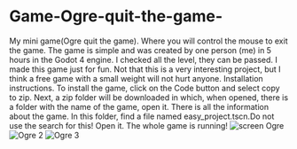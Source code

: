 # Game-Ogre-quit-the-game-
My mini game(Ogre quit the game).
Where you will control the mouse to exit the game. The game is simple and was created by one person (me) in 5 hours in the Godot 4 engine. I checked all the level, they can be passed. I made this game just for fun. Not that this is a very interesting project, but I think a free game with a small weight will not hurt anyone.
Installation instructions. To install the game, click on the Code button and select copy to zip. Next, a zip folder will be downloaded in which, when opened, there is a folder with the name of the game, open it. There is all the information about the game. In this folder, find a file named easy_project.tscn.Do not use the search for this! Open it. The whole game is running!
![screen Ogre](https://github.com/user-attachments/assets/e7ba55cf-5826-4abc-9c32-422043486bc0)
![Ogre 2](https://github.com/user-attachments/assets/8fe729c8-775c-4dc8-a65e-a00f2c0a5e53)
![Ogre 3](https://github.com/user-attachments/assets/a7d12381-d1b9-439d-b5bf-2ba086e8bd6d)
